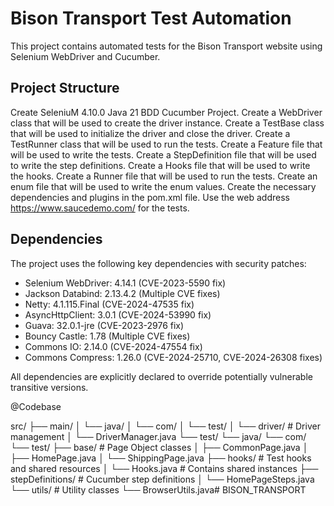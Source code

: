 # Bison Transport Test Automation

This project contains automated tests for the Bison Transport website using Selenium WebDriver and Cucumber.

## Project Structure

Create SeleniuM 4.10.0 Java 21 BDD Cucumber Project.
Create a WebDriver class that will be used to create the driver instance.
Create a TestBase class that will be used to initialize the driver and close the driver.
Create a TestRunner class that will be used to run the tests.
Create a Feature file that will be used to write the tests.
Create a StepDefinition file that will be used to write the step definitions.
Create a Hooks file that will be used to write the hooks.
Create a Runner file that will be used to run the tests.
Create an enum file that will be used to write the enum values.
Create the necessary dependencies and plugins in the pom.xml file.
Use the web address https://www.saucedemo.com/ for the tests.

## Dependencies

The project uses the following key dependencies with security patches:

- Selenium WebDriver: 4.14.1 (CVE-2023-5590 fix)
- Jackson Databind: 2.13.4.2 (Multiple CVE fixes)
- Netty: 4.1.115.Final (CVE-2024-47535 fix)
- AsyncHttpClient: 3.0.1 (CVE-2024-53990 fix)
- Guava: 32.0.1-jre (CVE-2023-2976 fix)
- Bouncy Castle: 1.78 (Multiple CVE fixes)
- Commons IO: 2.14.0 (CVE-2024-47554 fix)
- Commons Compress: 1.26.0 (CVE-2024-25710, CVE-2024-26308 fixes)

All dependencies are explicitly declared to override potentially vulnerable transitive versions.

@Codebase

src/
├── main/
│   └── java/
│       └── com/
│           └── test/
│               └── driver/           # Driver management
│                   └── DriverManager.java
└── test/
    └── java/
        └── com/
            └── test/
                ├── base/              # Page Object classes
                │   ├── CommonPage.java
                │   ├── HomePage.java
                │   └── ShippingPage.java
                ├── hooks/             # Test hooks and shared resources
                │   └── Hooks.java     # Contains shared instances
                ├── stepDefinitions/   # Cucumber step definitions
                │   └── HomePageSteps.java
                └── utils/            # Utility classes
                    └── BrowserUtils.java#   B I S O N _ T R A N S P O R T  
 